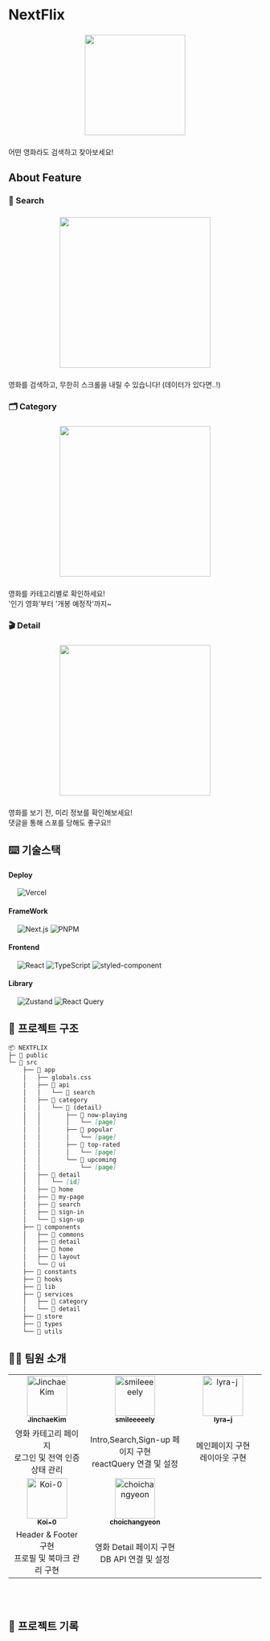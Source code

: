 <h1 align="left">NextFlix</h1>

###

<div align="center">
  <img height="200" src="https://github.com/user-attachments/assets/412de72a-0516-483f-8ebc-9e638034be0c"  />
</div>

###

<p align="left">어떤 영화라도 검색하고 찾아보세요!</p>

###

<h2 align="left">About Feature</h2>

###

<h3 align="left">🔎 Search</h3>

###

<div align="center">
  <img height="300" src="https://github.com/user-attachments/assets/7aeea4dd-3c75-44e7-8c85-2da3b907a6a5"  />
</div>

###

<p align="left">영화를 검색하고, 무한히 스크롤을 내릴 수 있습니다! (데이터가 있다면..!)</p>

###

<h3 align="left">🗂️ Category</h3>

###

<div align="center">
  <img height="300" src="https://github.com/user-attachments/assets/f76903d9-bb9c-448a-b26e-89d0468b57da"  />
</div>

###

<p align="left">영화를 카테고리별로 확인하세요!<br>'인기 영화'부터 '개봉 예정작'까지~</p>

###

<h3 align="left">🎬 Detail</h3>

###

<div align="center">
  <img height="300" src="https://github.com/user-attachments/assets/4a1f7641-9927-48d4-8699-e90a8fe7dd0a"  />
</div>

###

<p align="left">영화를 보기 전, 미리 정보를 확인해보세요!<br>댓글을 통해 스포를 당해도 좋구요!!</p>

###

<h2 align="left">⌨️ 기술스택</h2>

#### **Deploy** <br/>

&emsp; <img src="https://img.shields.io/badge/Vercel-000000?style=for-the-badge&logo=vercel&logoColor=white" alt="Vercel"/>

#### **FrameWork** <br/>

&emsp; <img src="https://img.shields.io/badge/Next-black?style=for-the-badge&logo=next.js&logoColor=white" alt="Next.js"/> <img src="https://img.shields.io/badge/pnpm_10.3.0-F69220?style=for-the-badge&logo=pnpm&logoColor=fff" alt="PNPM" />

#### **Frontend** <br/>

&emsp; <img src="https://img.shields.io/badge/React_18.3.1-087ea4?style=for-the-badge&logo=React&logoColor=white" alt="React"/> <img src="https://img.shields.io/badge/TypeScript-3178C6.svg?style=for-the-badge&logo=TypeScript&logoColor=FFF" alt="TypeScript"/>  <img src="https://img.shields.io/badge/Tailwind%20CSS-%2338B2AC.svg?style=for-the-badge&logo=tailwind-css&logoColor=white" alt="styled-component"/> 

#### **Library** <br/>
&emsp; <img src="https://img.shields.io/badge/zustand-%2320232a.svg?style=for-the-badge&logo=react&logoColor=%2361DAFB" alt="Zustand"/> <img src="https://img.shields.io/badge/-React%20Query-FF4154?style=for-the-badge&logo=react%20query&logoColor=white" alt="React Query"/>

###

<h2 align="left">📁 프로젝트 구조</h2>

```markdown
📦 NEXTFLIX
├─ 📁 public
└─ 📁 src
    ├── 📁 app
    │   ├── globals.css
    │   ├── 📁 api
    │   │   └── 📁 search
    │   ├── 📁 category
    │   │   └── 📁 (detail)
    │   │       ├── 📁 now-playing
    │   │       │   └── [page]
    │   │       ├── 📁 popular
    │   │       │   └── [page]
    │   │       ├── 📁 top-rated
    │   │       │   └── [page]
    │   │       └── 📁 upcoming
    │   │           └── [page]
    │   ├── 📁 detail
    │   │   └── [id]
    │   ├── 📁 home
    │   ├── 📁 my-page
    │   ├── 📁 search
    │   ├── 📁 sign-in
    │   └── 📁 sign-up
    ├── 📁 components
    │   ├── 📁 commons
    │   ├── 📁 detail
    │   ├── 📁 home
    │   ├── 📁 layout
    │   └── 📁 ui
    ├── 📁 constants
    ├── 📁 hooks
    ├── 📁 lib
    ├── 📁 services
    │   ├── 📁 category
    │   └── 📁 detail
    ├── 📁 store
    ├── 📁 types
    └── 📁 utils
```
###

<h2 align="left">🙋‍♂️ 팀원 소개</h2>

<table>
  <tbody>
    <tr>
      <td width="300px" align="center">
        <a href="https://github.com/JinchaeKim">
        <img src="https://github.com/JinchaeKim.png" width="80" alt="JinchaeKim"/>
        <br />
        <sub><b>JinchaeKim</b></sub>
        </a>
        <br />
      </td>
      <td width="300px" align="center">
        <a href="https://github.com/smileeeeely">
        <img src="https://github.com/smileeeeely.png" width="80" alt="smileeeeely"/>
        <br />
        <sub><b>smileeeeely</b></sub>
        </a>
        <br />
      </td>
      <td width="300px" align="center">
        <a href="https://github.com/lyra-j">
        <img src="https://github.com/lyra-j.png" width="80" alt="lyra-j"/>
        <br />
        <sub><b>lyra-j</b></sub>
        </a>
        <br />
      </td>
    </tr>
    <tr>
      <td align="center">
        영화 카테고리 페이지 <br/>
        로그인 및 전역 인증 상태 관리 <br/>
      </td>
      <td align="center">
        Intro,Search,Sign-up 페이지 구현  <br/>
        reactQuery 연결 및 설정 <br/>
      </td>
      <td align="center">
        메인페이지 구현 <br/>
        레이아웃 구현 <br/>
      </td>
    </tr>
    <tr>
      <td align="center">
        <a href="https://github.com/Koi-0">
        <img src="https://github.com/Koi-0.png" width="80" alt="Koi-0"/>
        <br />
        <sub><b>Koi-0</b></sub>
        </a>
        <br />
      </td>
      <td align="center">
        <a href="https://github.com/choichangyeon">
        <img src="https://github.com/choichangyeon.png" width="80" alt="choichangyeon"/>
        <br />
        <sub><b>choichangyeon</b></sub>
        </a>
        <br />
      </td>
    </tr>
    <tr>
      <td align="center">
        Header & Footer 구현 <br/>
        프로필 및 북마크 관리 구현 <br/>
      </td>
      <td align="center">
        영화 Detail 페이지 구현 <br/>
        DB API 연결 및 설정 <br/>
      </td>
    </tr>
  </tbody>
</table>

<br/>
<br/>

###

<h2 align="left">📃 프로젝트 기록</h2>

###